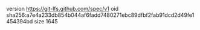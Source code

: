 version https://git-lfs.github.com/spec/v1
oid sha256:a7e4a233db854b044af6fadd7480271ebc89dfbf2fab91dcd2d49fe1454394bd
size 1645
